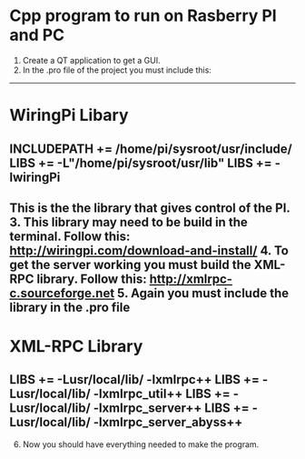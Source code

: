 # Cpp program to run on Rasberry PI and PC
1. Create a QT application to get a GUI.
2. In the .pro file of the project you must include this:
-----------------------------------------------
  # WiringPi Libary
  INCLUDEPATH += /home/pi/sysroot/usr/include/
  LIBS += -L"/home/pi/sysroot/usr/lib"
  LIBS += -lwiringPi
-----------------------------------------------
This is the the library that gives control of the PI.
3. This library may need to be build in the terminal. Follow this: http://wiringpi.com/download-and-install/
4. To get the server working you must build the XML-RPC library. Follow this: http://xmlrpc-c.sourceforge.net 
5. Again you must include the library in the .pro file
-----------------------------------------------
   # XML-RPC Library
  LIBS += -Lusr/local/lib/ -lxmlrpc++
  LIBS += -Lusr/local/lib/ -lxmlrpc_util++
  LIBS += -Lusr/local/lib/ -lxmlrpc_server++
  LIBS += -Lusr/local/lib/ -lxmlrpc_server_abyss++
-----------------------------------------------
6. Now you should have everything needed to make the program.
